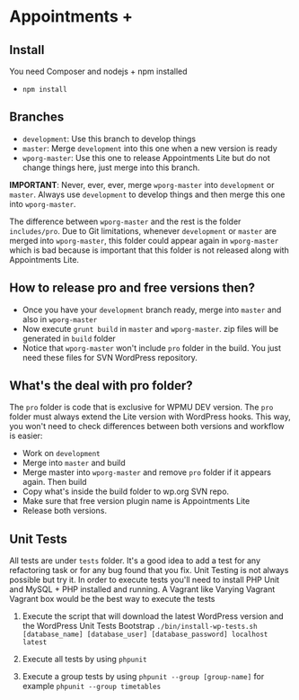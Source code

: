 # Appointments +

## Install
You need Composer and nodejs + npm installed
- `npm install`

## Branches
- `development`: Use this branch to develop things
- `master`: Merge `development` into this one when a new version is ready
- `wporg-master`: Use this one to release Appointments Lite but do not change things here, just merge into this branch.

**IMPORTANT**: Never, ever, ever, merge `wporg-master` into `development` or `master`.
Always use `development` to develop things and then merge this one into `wporg-master`.

The difference between `wporg-master` and the rest is the folder `includes/pro`. Due to Git limitations,
whenever `development` or `master` are merged into `wporg-master`, this folder could appear again in `wporg-master`
which is bad because is important that this folder is not released along with Appointments Lite.

## How to release pro and free versions then?
- Once you have your `development` branch ready, merge into `master` and also in `wporg-master`
- Now execute `grunt build` in `master` and `wporg-master`. zip files will be generated in `build` folder
- Notice that `wporg-master` won't include `pro` folder in the build. You just need these files for SVN WordPress repository.

## What's the deal with pro folder?
The `pro` folder is code that is exclusive for WPMU DEV version. The `pro` folder must always extend the Lite version with WordPress hooks.
This way, you won't need to check differences between both versions and workflow is easier:
- Work on `development`
- Merge into `master` and build
- Merge master into `wporg-master` and remove `pro` folder if it appears again. Then build
- Copy what's inside the build folder to wp.org SVN repo.
- Make sure that free version plugin name is Appointments Lite
- Release both versions.

## Unit Tests
All tests are under `tests` folder. It's a good idea to add a test for any refactoring task or for any bug found that you fix. Unit Testing is not always possible but try it.
In order to execute tests you'll need to install PHP Unit and MySQL + PHP installed and running. A Vagrant like Varying Vagrant Vagrant box would be the best way to execute the tests 
1. Execute the script that will download the latest WordPress version and the WordPress Unit Tests Bootstrap `./bin/install-wp-tests.sh [database_name] [database_user] [database_password] localhost latest`

2. Execute all tests by using `phpunit`

3. Execute a group tests by using `phpunit --group [group-name]` for example `phpunit --group timetables`

